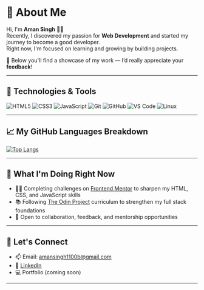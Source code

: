 # 👋 About Me

Hi, I'm **Aman Singh** 👨‍💻  
Recently, I discovered my passion for **Web Development** and started my journey to become a good developer.  
Right now, I'm focused on learning and growing by building projects.  

📁 Below you'll find a showcase of my work — I’d really appreciate your **feedback**!

---

## 🔧 Technologies & Tools

![HTML5](https://img.shields.io/badge/HTML5-E34F26?style=flat&logo=html5&logoColor=white)
![CSS3](https://img.shields.io/badge/CSS3-1572B6?style=flat&logo=css3&logoColor=white)
![JavaScript](https://img.shields.io/badge/JavaScript-F7DF1E?style=flat&logo=javascript&logoColor=black)
![Git](https://img.shields.io/badge/Git-F05032?style=flat&logo=git&logoColor=white)
![GitHub](https://img.shields.io/badge/GitHub-181717?style=flat&logo=github&logoColor=white)
![VS Code](https://img.shields.io/badge/VS%20Code-007ACC?style=flat&logo=visual-studio-code&logoColor=white)
![Linux](https://img.shields.io/badge/Linux-FCC624?style=flat&logo=linux&logoColor=black)

---

## 📈 My GitHub Languages Breakdown

<!-- Replace Aman11b with your GitHub username -->
[![Top Langs](https://github-readme-stats.vercel.app/api/top-langs/?username=Aman11b&layout=compact&theme=tokyonight)](https://github.com/Aman11b)

---

## 🌱 What I'm Doing Right Now

- 👨‍💻 Completing challenges on [Frontend Mentor](https://www.frontendmentor.io/profile/Aman11b) to sharpen my HTML, CSS, and JavaScript skills  
- 📚 Following [The Odin Project](https://www.theodinproject.com) curriculum to strengthen my full stack foundations  
- 🤝 Open to collaboration, feedback, and mentorship opportunities  

---

## 🤝 Let's Connect

- 📫 Email: amansingh1100b@gmail.com  
- 💼 [LinkedIn](https://www.linkedin.com/in/aman-singh-120a76234)  
- 💻 Portfolio (coming soon)

---
